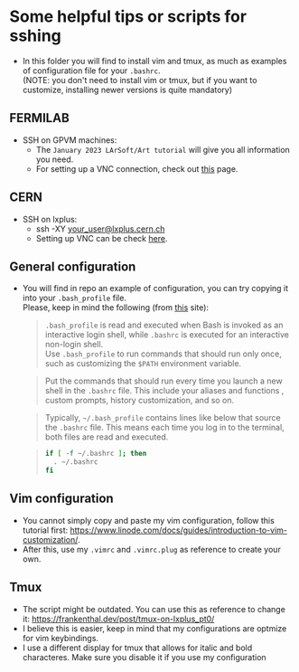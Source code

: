 # Some helpful tips or scripts for sshing

  * In this folder you will find to install vim and tmux, as much as examples of configuration file for your `.bashrc`.  
  (NOTE: you don't need to install vim or tmux, but if you want to customize, installing newer versions is quite mandatory)

## FERMILAB

* SSH on GPVM machines:
  * The `January 2023 LArSoft/Art tutorial` will give you all information you need.
  * For setting up a VNC connection, check out [this](https://wiki.dunescience.org/wiki/DUNE_Computing/Using_VNC_Connections_on_the_dunegpvms) page.

## CERN
* SSH on lxplus:
  * ssh -XY your_user@lxplus.cern.ch
  * Setting up VNC can be check [here](https://homepages.uc.edu/~schreihf/uchenry/post/vnc-to-lxplus/).



## General configuration

* You will find in repo an example of configuration, you can try copying it into your `.bash_profile` file.  
Please, keep in mind the following (from [this](https://linuxize.com/post/bashrc-vs-bash-profile/) site):

    > `.bash_profile` is read and executed when Bash is invoked as an interactive login shell, while `.bashrc` is executed for an interactive non-login shell.  
    > Use `.bash_profile` to run commands that should run only once, such as customizing the `$PATH` environment variable. 

    > Put the commands that should run every time you launch a new shell in the `.bashrc` file. This include your aliases and functions , custom prompts, history customization, and so on.

    > Typically, `~/.bash_profile` contains lines like below that source the `.bashrc` file. This means each time you log in to the terminal, both files are read and executed.

    > ``` sh
    > if [ -f ~/.bashrc ]; then
    >   . ~/.bashrc
    > fi
    > ```
  
## Vim configuration

* You cannot simply copy and paste my vim configuration, follow this tutorial first: <https://www.linode.com/docs/guides/introduction-to-vim-customization/>.
* After this, use my `.vimrc` and `.vimrc.plug` as reference to create your own. 

## Tmux
* The script might be outdated. You can use this as reference to change it: <https://frankenthal.dev/post/tmux-on-lxplus_pt0/>
* I believe this is easier, keep in mind that my configurations are optmize for vim keybindings.
* I use a different display for tmux that allows for italic and bold characteres. Make sure you disable it if you use my configuration

